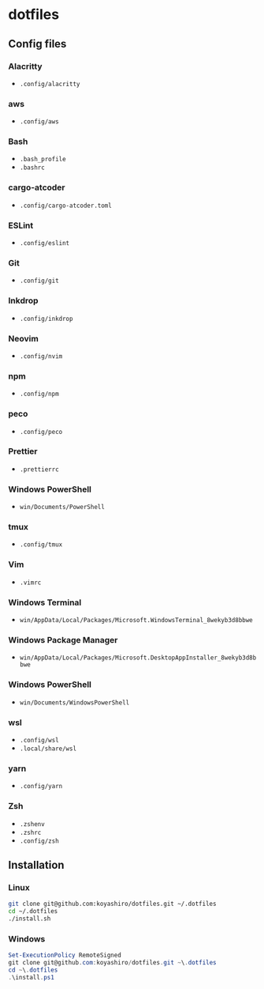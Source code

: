 # dotfiles

## Config files

### Alacritty

- `.config/alacritty`

### aws

- `.config/aws`

### Bash

- `.bash_profile`
- `.bashrc`

### cargo-atcoder

- `.config/cargo-atcoder.toml`

### ESLint

- `.config/eslint`

### Git

- `.config/git`

### Inkdrop

- `.config/inkdrop`

### Neovim

- `.config/nvim`

### npm

- `.config/npm`

### peco

- `.config/peco`

### Prettier

- `.prettierrc`

### Windows PowerShell

- `win/Documents/PowerShell`

### tmux

- `.config/tmux`

### Vim

- `.vimrc`

### Windows Terminal

- `win/AppData/Local/Packages/Microsoft.WindowsTerminal_8wekyb3d8bbwe`

### Windows Package Manager

- `win/AppData/Local/Packages/Microsoft.DesktopAppInstaller_8wekyb3d8bbwe`

### Windows PowerShell

- `win/Documents/WindowsPowerShell`

### wsl

- `.config/wsl`
- `.local/share/wsl`

### yarn

- `.config/yarn`

### Zsh

- `.zshenv`
- `.zshrc`
- `.config/zsh`

## Installation

### Linux

```sh
git clone git@github.com:koyashiro/dotfiles.git ~/.dotfiles
cd ~/.dotfiles
./install.sh
```

### Windows

```ps1
Set-ExecutionPolicy RemoteSigned
git clone git@github.com:koyashiro/dotfiles.git ~\.dotfiles
cd ~\.dotfiles
.\install.ps1
```
